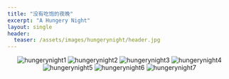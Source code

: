 ```yaml
---
title: "没有吃饱的夜晚"
excerpt: "A Hungery Night"
layout: single
header:
  teaser: /assets/images/hungerynight/header.jpg
---
```

<div style="text-align: center;">
  <img src="/assets/images/hungerynight/《没有吃饱的夜晚》1.jpg" alt="hungerynight1">
  <img src="/assets/images/hungerynight/《没有吃饱的夜晚》2.jpg" alt="hungerynight2">
  <img src="/assets/images/hungerynight/《没有吃饱的夜晚》3.jpg" alt="hungerynight3">
  <img src="/assets/images/hungerynight/《没有吃饱的夜晚》4.jpg" alt="hungerynight4">
  <img src="/assets/images/hungerynight/《没有吃饱的夜晚》5.jpg" alt="hungerynight5">
  <img src="/assets/images/hungerynight/《没有吃饱的夜晚》6.jpg" alt="hungerynight6">
  <img src="/assets/images/hungerynight/《没有吃饱的夜晚》7.jpg" alt="hungerynight7">
</div>
